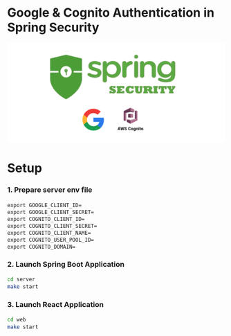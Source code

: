 # Google & Cognito Authentication in Spring Security

![cover.png](cover.png)


# Setup

### 1. Prepare server env file

```text
export GOOGLE_CLIENT_ID=
export GOOGLE_CLIENT_SECRET=
export COGNITO_CLIENT_ID=
export COGNITO_CLIENT_SECRET=
export COGNITO_CLIENT_NAME=
export COGNITO_USER_POOL_ID=
export COGNITO_DOMAIN=
```


### 2. Launch Spring Boot Application 
```bash
cd server
make start
```

### 3. Launch React Application
```bash
cd web
make start
```